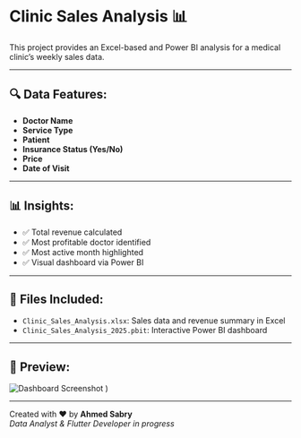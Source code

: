 # Clinic Sales Analysis 📊

This project provides an Excel-based and Power BI analysis for a medical clinic’s weekly sales data.

---

## 🔍 Data Features:
- **Doctor Name**
- **Service Type**
- **Patient**
- **Insurance Status (Yes/No)**
- **Price**
- **Date of Visit**

---

## 📊 Insights:
- ✅ Total revenue calculated
- ✅ Most profitable doctor identified
- ✅ Most active month highlighted
- ✅ Visual dashboard via Power BI

---

## 📁 Files Included:
- `Clinic_Sales_Analysis.xlsx`: Sales data and revenue summary in Excel
- `Clinic_Sales_Analysis_2025.pbit`: Interactive Power BI dashboard

---

## 📸 Preview:
![Dashboard Screenshot](https://github.com/user-attachments/assets/b975f574-fb7e-40fd-8ff6-19ff72314865)
)

---

Created with ❤️ by **Ahmed Sabry**  
*Data Analyst & Flutter Developer in progress*
